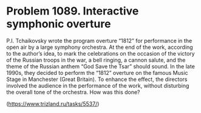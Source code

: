 # Problem 1089. Interactive symphonic overture 

P.I. Tchaikovsky wrote the program overture “1812” for performance in the open air by a large symphony orchestra. At the end of the work, according to the author’s idea, to mark the celebrations on the occasion of the victory of the Russian troops in the war, a bell ringing, a cannon salute, and the theme of the Russian anthem “God Save the Tsar” should sound. In the late 1990s, they decided to perform the “1812” overture on the famous Music Stage in Manchester (Great Britain). To enhance the effect, the directors involved the audience in the performance of the work, without disturbing the overall tone of the orchestra. How was this done?

(https://www.trizland.ru/tasks/5537/)